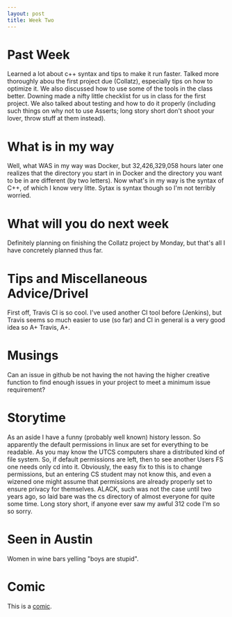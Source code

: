 ```yaml
---
layout: post
title: Week Two
---
```


# Past Week
Learned a lot about c++ syntax and tips to make it run faster. Talked more thoroughly abou the first project due (Collatz), especially tips on how to optimize it. We also discussed how to use some of the tools in the class better. Downing made a nifty little checklist for us in class for the first project. We also talked about testing and how to do it properly (including such things on why not to use Asserts; long story short don't shoot your lover, throw stuff at them instead).

# What is in my way
Well, what WAS in my way was Docker, but 32,426,329,058 hours later one realizes that the directory you start in in Docker and the directory you want to be in are different (by two letters). Now what's in my way is the syntax of C++, of which I know very litte. Sytax is syntax though so I'm not terribly worried.   

# What will you do next week
Definitely planning on finishing the Collatz project by Monday, but that's all I have concretely planned thus far.

# Tips and Miscellaneous Advice/Drivel
First off, Travis CI is so cool. I've used another CI tool before (Jenkins), but Travis seems so much easier to use (so far) and CI in general is a very good idea so A+ Travis, A+.

# Musings
Can an issue in github be not having the not having the higher creative function to find enough issues in your project to meet a minimum issue requirement?

# Storytime
As an aside I have a funny (probably well known) history lesson. So apparently the default permissions in linux are set for everything to be readable. As you may know the UTCS computers share a distributed kind of file system. So, if default permissions are left, then to see another Users FS one needs only cd into it. Obviously, the easy fix to this is to change permissions, but an entering CS student may not know this, and even a wizened one might assume that permissions are already properly set to ensure privacy for themselves. ALACK, such was not the case until two years ago, so laid bare was the cs directory of almost everyone for quite some time. Long story short, if anyone ever saw my awful 312 code I'm so so sorry.

# Seen in Austin
Women in wine bars yelling "boys are stupid".

# Comic
This is a [comic](http://existentialcomics.com/comic/69 "This text don't need no title").
